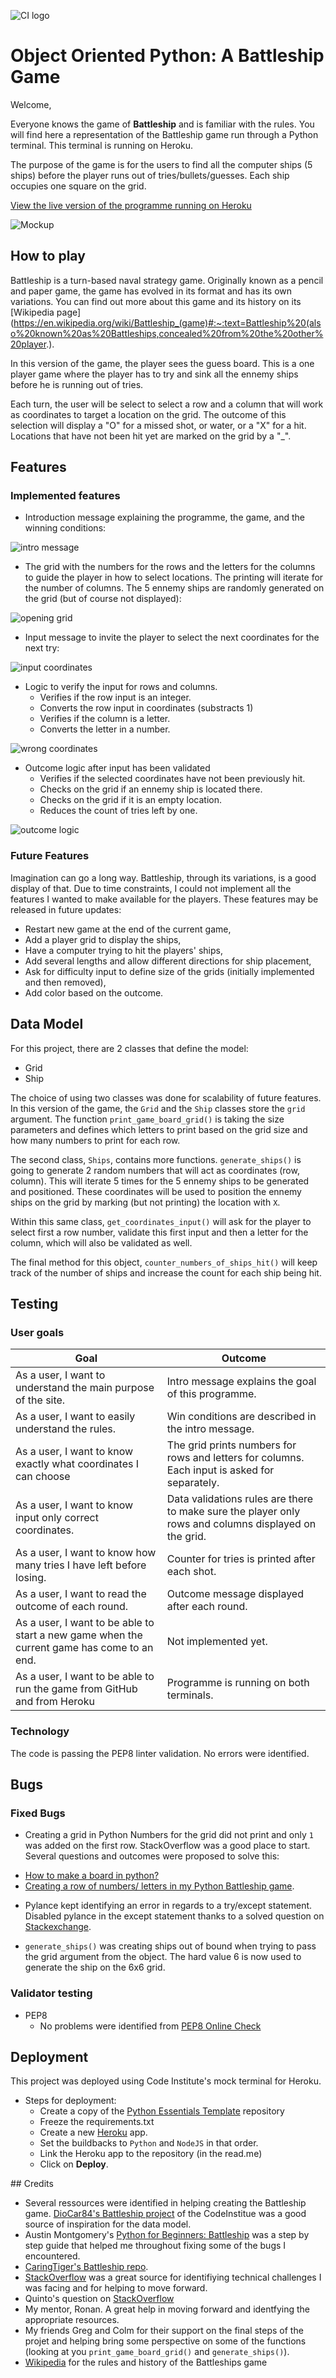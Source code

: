 ![CI logo](https://codeinstitute.s3.amazonaws.com/fullstack/ci_logo_small.png)

# Object Oriented Python: A Battleship Game

Welcome,

Everyone knows the game of **Battleship** and is familiar with the rules. You will find here a representation of the Battleship game run through a Python terminal. This terminal is running on Heroku.

The purpose of the game is for the users to find all the computer ships (5 ships) before the player runs out of tries/bullets/guesses. Each ship occupies one square on the grid.

[View the live version of the programme running on Heroku](https://project3-battleship-project.herokuapp.com/)

![Mockup](assets/images/mockup.png)

## How to play
Battleship is a turn-based naval strategy game. Originally known as a pencil and paper game, the game has evolved in its format and has its own variations. You can find out more about this game and its history on its [Wikipedia page](https://en.wikipedia.org/wiki/Battleship_(game)#:~:text=Battleship%20(also%20known%20as%20Battleships,concealed%20from%20the%20other%20player.).

In this version of the game, the player sees the guess board. This is a one player game where the player has to try and sink all the ennemy ships before he is running out of tries. 

Each turn, the user will be select to select a row and a column that will work as coordinates to target a location on the grid. The outcome of this selection will display a "O" for a missed shot, or water, or a "X" for a hit. Locations that have not been hit yet are marked on the grid by a "_".

## Features

### Implemented features

- Introduction message explaining the programme, the game, and the winning conditions:

![intro message](assets/images/screenshot-intro-message.png)

- The grid with the numbers for the rows and the letters for the columns to guide the player in how to select locations. The printing will iterate for the number of columns. The 5 ennemy ships are randomly generated on the grid (but of course not displayed):

![opening grid](assets/images/screenshot-opening-grid.png)

- Input message to invite the player to select the next coordinates for the next try:

![input coordinates](assets/images/screenshot-input-row-and-column.png)

- Logic to verify the input for rows and columns.
    - Verifies if the row input is an integer.
    - Converts the row input in coordinates (substracts 1)
    - Verifies if the column is a letter.
    - Converts the letter in a number.

![wrong coordinates](assets/images/screenshot-testing-input.png)

- Outcome logic after input has been validated
    - Verifies if the selected coordinates have not been previously hit.
    - Checks on the grid if an ennemy ship is located there.
    - Checks on the grid if it is an empty location. 
    - Reduces the count of tries left by one.

![outcome logic](assets/images/screenshot-testing-logic.png)

### Future Features

Imagination can go a long way. Battleship, through its variations, is a good display of that. Due to time constraints, I could not implement all the features I wanted to make available for the players. These features may be released in future updates:

- Restart new game at the end of the current game,
- Add a player grid to display the ships,
- Have a computer trying to hit the players' ships,
- Add several lengths and allow different directions for ship placement,
- Ask for difficulty input to define size of the grids (initially implemented and then removed),
- Add color based on the outcome.

## Data Model

For this project, there are 2 classes that define the model:
- Grid
- Ship

The choice of using two classes was done for scalability of future features. In this version of the game, the `Grid` and the `Ship` classes store the `grid` argument. The function `print_game_board_grid()` is taking the size parameters and defines which letters to print based on the grid size and how many numbers to print for each row.

The second class, `Ships`, contains more functions. `generate_ships()` is going to generate 2 random numbers that will act as coordinates (row, column). This will iterate 5 times for the 5 ennemy ships to be generated and positioned. These coordinates will be used to position the ennemy ships on the grid by marking (but not printing) the location with `X`.

Within this same class, `get_coordinates_input()` will ask for the player to select first a row number, validate this first input and then a letter for the column, which will also be validated as well. 

The final method for this object, `counter_numbers_of_ships_hit()` will keep track of the number of ships and increase the count for each ship being hit. 

## Testing

### User goals

| **Goal**                                                                                               | **Outcome**                                                                             |
| -------------------------------------------------------------------------------------------------- | ----------------------------------------------------------------------------------- |
| As a user, I want to understand the main purpose of the site.                                      | Intro message explains the goal of this programme.                                       |
| As a user, I want to easily understand the rules.                                                  | Win conditions are described in the intro message. |
| As a user, I want to know exactly what coordinates I can choose                                      | The grid prints numbers for rows and letters for columns. Each input is asked for separately.                             |
| As a user, I want to know input only correct coordinates.                                      | Data validations rules are there to make sure the player only rows and columns displayed on the grid.                             |
| As a user, I want to know how many tries I have left before losing.                                  | Counter for tries is printed after each shot.         |
| As a user, I want to read the outcome of each round.                                               | Outcome message displayed after each round.                                         |
| As a user, I want to be able to start a new game when the current game has come to an end.         | Not implemented yet.                                  |
| As a user, I want to be able to run the game from GitHub and from Heroku         | Programme is running on both terminals.                                  |

### Technology

The code is passing the PEP8 linter validation. No errors were identified. 


## Bugs

### Fixed Bugs

* Creating a grid in Python 
Numbers for the grid did not print and only `1` was added on the first row. StackOverflow was a good place to start. Several questions and outcomes were proposed to solve this:
- [How to make a board in python?](https://stackoverflow.com/questions/40566675/how-to-make-a-board-in-python)
- [Creating a row of numbers/ letters in my Python Battleship game](https://stackoverflow.com/questions/53446425/creating-a-row-of-numbers-letters-in-my-python-battleship-game).


* Pylance kept identifying an error in regards to a try/except statement. Disabled pylance in the except statement thanks to a solved question on [Stackexchange](https://stackoverflow.com/questions/53408630/catching-all-exceptions-without-pylint-error).

* `generate_ships()` was creating ships out of bound when trying to pass the grid argument from the object. The hard value 6 is now used to generate the ship on the 6x6 grid.

### Validator testing

- PEP8
    - No problems were identified from [PEP8 Online Check](http://pep8online.com/checkresult)

## Deployment

This project was deployed using Code Institute's mock terminal for Heroku.

  - Steps for deployment:
    - Create a copy of the [Python Essentials Template](https://github.com/Code-Institute-Org/python-essentials-template) repository
    - Freeze the requirements.txt
    - Create a new [Heroku](https://dashboard.heroku.com/apps) app.
    - Set the buildbacks to `Python` and `NodeJS` in that order.
    - Link the Heroku app to the repository (in the read.me)
    - Click on __Deploy__.

## Credits

- Several ressources were identified in helping creating the Battleship game. [DioCar84's Battleship project](https://github.com/DioCar84/battleships/blob/2f5cca939e4f50f6064233ef7733f7a1f99a64b8/run.py) of the CodeInstitue was a good source of inspiration for the data model. 
- Austin Montgomery's [Python for Beginners: Battleship](https://bigmonty12.github.io/battleship) was a step by step guide that helped me throughout fixing some of the bugs I encountered.
- [CaringTiger's Battleship repo](https://github.com/caringtiger/battleships/blob/master/main.py#L7).
- [StackOverflow](https://stackoverflow.com/) was a great source for identifiying technical challenges I was facing and for helping to move forward.
- Quinto's question on [StackOverflow](https://stackoverflow.com/questions/36609140/how-to-make-this-battleship-game-more-user-friendly-in-terms-of-values)
- My mentor, Ronan. A great help in moving forward and identfying the appropriate resources.
- My friends Greg and Colm for their support on the final steps of the projet and helping bring some perspective on some of the functions (looking at you `print_game_board_grid()` and `generate_ships()`).
- [Wikipedia](https://en.wikipedia.org/wiki/Battleship_(game)) for the rules and history of the Battleships game
